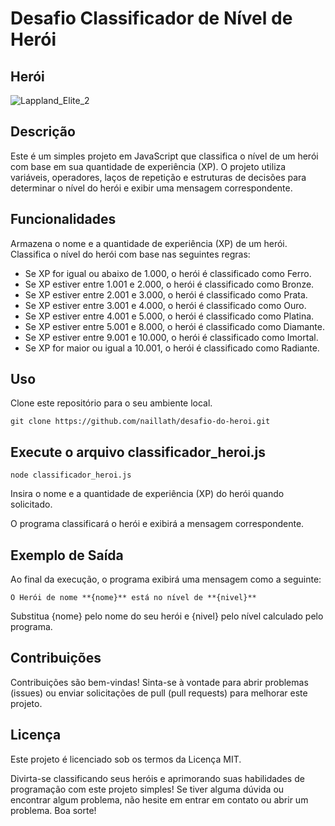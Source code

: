 # Desafio Classificador de Nível de Herói

## Herói 
![Lappland_Elite_2](https://github.com/naillath/desafio-do-heroi/assets/126177239/8aa90d6a-6f62-41e3-bdc3-7c3da5002f55)
<!-- Certifique-se de substituir "link_da_imagem_do_heroi.png" pelo URL da imagem do seu herói -->

## Descrição
Este é um simples projeto em JavaScript que classifica o nível de um herói com base em sua quantidade de experiência (XP). O projeto utiliza variáveis, operadores, laços de repetição e estruturas de decisões para determinar o nível do herói e exibir uma mensagem correspondente.

## Funcionalidades
Armazena o nome e a quantidade de experiência (XP) de um herói.
Classifica o nível do herói com base nas seguintes regras:

- Se XP for igual ou abaixo de 1.000, o herói é classificado como Ferro.
- Se XP estiver entre 1.001 e 2.000, o herói é classificado como Bronze.
- Se XP estiver entre 2.001 e 3.000, o herói é classificado como Prata.
- Se XP estiver entre 3.001 e 4.000, o herói é classificado como Ouro.
- Se XP estiver entre 4.001 e 5.000, o herói é classificado como Platina.
- Se XP estiver entre 5.001 e 8.000, o herói é classificado como Diamante.
- Se XP estiver entre 9.001 e 10.000, o herói é classificado como Imortal.
- Se XP for maior ou igual a 10.001, o herói é classificado como Radiante.

## Uso
Clone este repositório para o seu ambiente local.

```
git clone https://github.com/naillath/desafio-do-heroi.git
```

## Execute o arquivo classificador_heroi.js

```
node classificador_heroi.js
```
Insira o nome e a quantidade de experiência (XP) do herói quando solicitado.

O programa classificará o herói e exibirá a mensagem correspondente.

## Exemplo de Saída
Ao final da execução, o programa exibirá uma mensagem como a seguinte:

```
O Herói de nome **{nome}** está no nível de **{nivel}**
```

Substitua {nome} pelo nome do seu herói e {nivel} pelo nível calculado pelo programa.

## Contribuições

Contribuições são bem-vindas! Sinta-se à vontade para abrir problemas (issues) ou enviar solicitações de pull (pull requests) para melhorar este projeto.

## Licença
Este projeto é licenciado sob os termos da Licença MIT.


Divirta-se classificando seus heróis e aprimorando suas habilidades de programação com este projeto simples! Se tiver alguma dúvida ou encontrar algum problema, não hesite em entrar em contato ou abrir um problema. Boa sorte!
